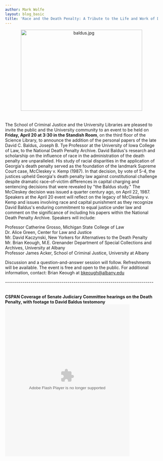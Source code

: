 ```yaml
---
author: Mark Wolfe
layout: blog_basic
title: 'Race and the Death Penalty: A Tribute to the Life and Work of David C. Baldus'
---
```

<div class="entry-body">
<p><img alt="baldus.jpg" class="mt-image-center" height="267" src="{{ site.url }}/posts-img/baldus.jpg" style="text-align: center; display: block; margin: 0 auto 20px;" width="400"/></p>
<p><br/>The School of Criminal Justice and the University Libraries are pleased to invite the public and the University community to an event to be held on <strong>Friday, April 20 at 3:30 in the Standish Room</strong>, on the third floor of the Science Library, to announce the addition of the personal papers of the late David C. Baldus, Joseph B. Tye Professor at the University of Iowa College of Law, to the National Death Penalty Archive.  David Baldus's research and scholarship on the influence of race in the administration of the death penalty are unparalleled.  His study of racial disparities in the application of Georgia's death penalty served as the foundation of the landmark Supreme Court case, McCleskey v. Kemp (1987).  In that decision, by vote of 5-4, the justices upheld Georgia's death penalty law against constitutional challenge despite dramatic race-of-victim differences in capital charging and sentencing decisions that were revealed by "the Baldus study."  The McCleskey decision was issued a quarter century ago, on April 22, 1987.  Speakers at the April 20 event will reflect on the legacy of McCleskey v. Kemp and issues involving race and capital punishment as they recognize David Baldus's enduring commitment to equal justice under law and comment on the significance of including his papers within the National Death Penalty Archive.  Speakers will include:</p>
<p>Professor Catherine Grosso, Michigan State College of Law<br/>
Dr. Alice Green, Center for Law and Justice<br/>
Mr. David Kaczynski, New Yorkers for Alternatives to the Death Penalty<br/>
Mr. Brian Keough, M.E. Grenander Department of Special Collections and Archives, University at Albany<br/>
Professor James Acker, School of Criminal Justice, University at Albany</p>
<p>Discussion and a question-and-answer session will follow.  Refreshments will be available.  The event is free and open to the public.  For additional information, contact: Brian Keough at <a href="mailto:bkeough@albany.edu">bkeough@albany.edu</a></p>
<p>----------------------------------------------------------------------------</p>
<p><br/>
<strong>CSPAN Coverage of Senate Judiciary Committee hearings on the Death Penalty, with footage to David Baldus testomony</strong><br/>
<object align="middle" classid="clsid:d27cdb6eae6d-11cf-96b8-444553540000" codebase="http://fpdownload.macromedia.com/pub/shockwave/cabs/flash/swflash.cab#version=9,0,0,0" height="500" id="cspan-video-player" width="410"><param name="allowScriptAccess" value="true"/><param name="movie" value="http://www.c-spanvideo.org/videoLibrary/assets/swf/CSPANPlayer.swf?pid=9444-1&amp;start=1276&amp;end=1807"/><param name="quality" value="high"/><param name="bgcolor" value="#ffffff"/><param name="allowFullScreen" value="true"/><param name="flashvars" value="system=http://www.c-spanvideo.org/common/services/flashXml.php?programid=6083&amp;style=full&amp;start=1300&amp;end=1807"/><embed align="middle" allowfullscreen="true" allowscriptaccess="always" bgcolor="#ffffff" flashvars="system=http://www.c-spanvideo.org/common/services/flashXml.php?programid=6083&amp;style=full&amp;start=1276&amp;end=1807" height="500" name="cspan-video-player" pluginspage="http://www.macromedia.com/go/getflashplayer" quality="high" src="http://www.c-spanvideo.org/videoLibrary/assets/swf/CSPANPlayer.swf?pid=9444-1&amp;start=1276&amp;end=1807" type="application/x-shockwave-flash" width="410"/></object></p>
</div>